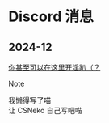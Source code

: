 # Discord 消息

## 2024-12

[你甚至可以在这里开淫趴（？](https://discord.com/channels/1263358377606516867/1280851290901057556/1316416126489464902)

> [!NOTE]
> 我懒得写了喵  
> 让 CSNeko 自己写吧喵
